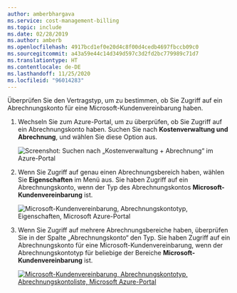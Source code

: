 ```yaml
---
author: amberbhargava
ms.service: cost-management-billing
ms.topic: include
ms.date: 02/28/2019
ms.author: amberb
ms.openlocfilehash: 4917bcd1ef0e20d4c8f00d4cedb4697fbccb09c0
ms.sourcegitcommit: a43a59e44c14d349d597c3d2fd2bc779989c71d7
ms.translationtype: HT
ms.contentlocale: de-DE
ms.lasthandoff: 11/25/2020
ms.locfileid: "96014283"
---
```

Überprüfen Sie den Vertragstyp, um zu bestimmen, ob Sie Zugriff auf ein Abrechnungskonto für eine Microsoft-Kundenvereinbarung haben.
 
1. Wechseln Sie zum Azure-Portal, um zu überprüfen, ob Sie Zugriff auf ein Abrechnungskonto haben. Suchen Sie nach **Kostenverwaltung und Abrechnung**, und wählen Sie diese Option aus.

   ![Screenshot: Suchen nach „Kostenverwaltung + Abrechnung“ im Azure-Portal](./media/billing-check-mca/billing-search-cost-management-billing.png)
 
2. Wenn Sie Zugriff auf genau einen Abrechnungsbereich haben, wählen Sie **Eigenschaften** im Menü aus. Sie haben Zugriff auf ein Abrechnungskonto, wenn der Typ des Abrechnungskontos **Microsoft-Kundenvereinbarung** ist.
 
    ![Microsoft-Kundenvereinbarung, Abrechnungskontotyp, Eigenschaften, Microsoft Azure-Portal](./media/billing-check-mca/billing-mca-property.png)
 
3. Wenn Sie Zugriff auf mehrere Abrechnungsbereiche haben, überprüfen Sie in der Spalte „Abrechnungskonto“ den Typ. Sie haben Zugriff auf ein Abrechnungskonto für eine Microsoft-Kundenvereinbarung, wenn der Abrechnungskontotyp für beliebige der Bereiche **Microsoft-Kundenvereinbarung** ist.
 
    [![Microsoft-Kundenvereinbarung, Abrechnungskontotyp, Abrechnungskontoliste, Microsoft Azure-Portal](./media/billing-check-mca/billing-mca-in-the-list.png)](./media/billing-check-mca/billing-mca-in-the-list-zoomed-in.png#lightbox)

